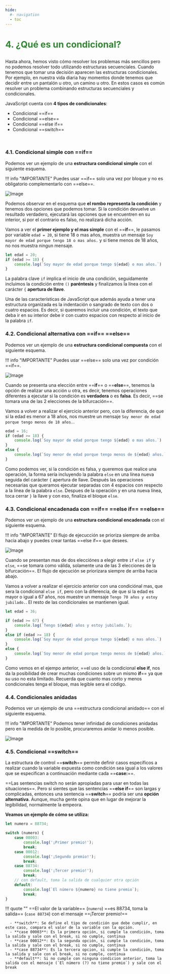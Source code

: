 ```yaml
---
hide:
  #- navigation
  - toc
---
```

# <p style="color:#308830;">**4. ¿Qué es un condicional?**</p>
Hasta ahora, hemos visto cómo resolver los problemas más sencillos pero no podemos resolver todo utilizando estructuras secuenciales. Cuando tenemos que tomar una decisión aparecen las estructuras condicionales. Por ejemplo, en nuestra vida diaria hay momentos donde tenemos que decidir entre un pantalón u otro, un camino u otro. En estos casos es común resolver un problema combinando estructuras secuenciales y condicionales.

JavaScript cuenta con **4 tipos de condicionales**:

  - Condicional ==if==
  - Condicional ==else==
  - Condicional ==else if==
  - Condicional ==switch==
<br>

### 4.1. Condicional simple con ==if==
Podemos ver un ejemplo de una **estructura condicional simple** con el siguiente esquema.

!!! info "IMPORTANTE"
    Puedes usar ==if== solo una vez por bloque y no es obligatorio complementarlo con ==else==.

![Image](../../images/devcamp/checkpoint-07/estructura_simple.png)
<br>

Podemos observar en el esquema que **el rombo representa la condición** y tenemos dos opciones que podemos tomar. Si la condición devuelve un resultado verdadero, ejecutará las opciones que se encuentren en su interior, si por el contrario es falso, no realizará dicha acción.

Vamos a ver el **primer ejemplo y el mas simple** con el ==**if**==, le pasamos por variable `edad = 20`, si tiene 18 o mas años, muestra un mensaje `Soy mayor de edad porque tengo 18 o mas años.` y si tiene menos de 18 años, no nos muestra ningun mensaje.

```js title="ejemplo.js"
let edad = 20;
if (edad >= 18) {
    console.log(`Soy mayor de edad porque tengo ${edad} o mas años.`)
}
```

La palabra clave `if` implica el inicio de una condición, seguidamente incluimos la condición entre `()` **paréntesis** y finalizamos la línea con el carácter `{` **apertura de llave**.

Una de las características de JavaScript que además ayuda a tener una estructura organizada es la indentación o sangrado de texto con dos o cuatro espacios. Es decir, si queremos incluir una condición, el texto que deba ir en su interior debe ir con cuatro espacios con respecto al inicio de la palabra `if`.

### 4.2. Condicional alternativa con ==if== ==else==
Podemos ver un ejemplo de una **estructura condicional compuesta** con el siguiente esquema.

!!! info "IMPORTANTE"
    Puedes usar ==else== solo una vez por condición ==if==.

![Image](../../images/devcamp/checkpoint-07/estructura_compuesta.png)
<br>

Cuando se presenta una elección entre ==**if**== o ==**else**==, tenemos la opción de realizar una acción u otra, es decir, tenemos operaciones diferentes a ejecutar si la condición es **verdadera** o es **falsa**. Es decir, ==se tomara una de las 2 elecciones de la bifurcación==.

Vamos a volver a realizar el ejercicio anterior pero, con la diferencia, de que si la edad es menor a 18 años, nos muestre un mensaje `Soy menor de edad porque tengo menos de 18 años.`.

```js title="ejemplo.js"
edad = 16;
if (edad >= 18) {
    console.log(`Soy mayor de edad porque tengo ${edad} o mas años.`)
}
else {
    console.log(`Soy menor de edad porque tengo menos de ${edad} años.`);
}
```

Como podemos ver, si la condición es falsa, y queremos que realice una operación, la forma sería incluyendo la palabra `else` en una línea nueva seguida del carácter `{` apertura de llave. Después las operaciones necesarias que queramos ejecutar separadas con 4 espacios con respecto a la línea de la palabra `else`. Despues de la operación y en una nueva línea, toca cerrar `}` la llave y con eso, finaliza el bloque `else`.

### 4.3. Condicional encadenada con ==if== ==else if== ==else==
Podemos ver un ejemplo de una **estructura condicional encadenada** con el siguiente esquema.

!!! info "IMPORTANTE"
    El flujo de ejecucción se prioriza siempre de arriba hacia abajo y puedes crear tantas ==else if== que desees.

![Image](../../images/devcamp/checkpoint-07/estructura_encadenada.png)
<br>

Cuando se presentan mas de dos elecciónes a elegir entre `if` `else if` y `else`, ==se tomara como válida, solamente una de las 3 elecciones de la bifurcación==. El flujo de ejecución se priorizara siempre de arriba hacia abajo.

Vamos a volver a realizar el ejercicio anterior con una condiciónal mas, que sera la condicional `else if`, pero con la diferencia, de que si la edad es mayor o igual a 67 años, nos muestre un mensaje `Tengo 70 años y estoy jubilado.`. El resto de las condicionales se mantienen igual.

```js title="ejemplo.js"
let edad = 36;

if (edad >= 67) {
    console.log(`Tengo ${edad} años y estoy jubilado.`);
}
else if (edad >= 18) {
    console.log(`Soy mayor de edad porque tengo ${edad} o mas años.`)
}
else {
    console.log(`Soy menor de edad porque tengo menos de ${edad} años.`);
}
```

Como vemos en el ejempo anterior, ==el uso de la condicional **else if**, nos da la posibilidad de crear muchas condiciones sobre un mismo **if**== ya que su uso no esta limitado. Recuerda que cuanto mas corto y menos condicionales tenga el bloque, mas legible sera el código.

### 4.4. Condicionales anidadas
Podemos ver un ejemplo de una ==estructura condicional anidado== con el siguiente esquema.

!!! info "IMPORTANTE"
    Podemos tener infinidad de condiciones anidadas pero en la medida de lo posible, procuraremos anidar lo menos posible.

![Image](../../images/devcamp/checkpoint-07/estructura_anidada.png)
<br>

### 4.5. Condicional ==switch==
La estructura de control ==**switch**== permite definir casos específicos a realizar cuando la variable expuesta como condición sea igual a los valores que se especifican a continuación mediante cada ==**case:**==.

==Las sentencias switch no serán apropiadas para usar en todas las situaciones==. Pero si sientes que las sentencias ==**else if**== son largas y complicadas, entonces una sentencia ==**switch**== podría ser una **opción alternativa**. Aunque, mucha gente opina que en lugar de mejorar la legibilidad, normalmente la empeora.

**Veamos un ejemplo de cómo se utiliza:**

```js title="ejemplo.js"
let numero = 88734;

switch (numero) {
    case 00003:
        console.log('¡Primer premio!');
        break;
    case 00012:
        console.log('¡Segundo premio!');
        break;
    case 88734:
        console.log('¡Tercer premio!');
        break;
    // con default, toma la salida de cualquier otra opción
    default:
        console.log(`El número ${numero} no tiene premio`);
        break;
}
```

!!! quote ""
    ==El valor de la variable== (`numero`) ==es 88734, toma la salida== (`case 88734`) con el mensaje ==¡Tercer premio!==

      - **switch**: Se define el tipo de condición que debe cumplir, en este caso, compara el valor de la variable con la opción.
      - **case 00003**: Es la primera opción, si cumple la condición, toma la salida y sale con el break, si no cumple, continua
      - **case 00012**: Es la segunda opción, si cumple la condición, toma la salida y sale con el break, si no cumple, continua
      - **case 88734**: Es la tercera opcion, si cumple la condición, toma la salida y sale con el break, si no cumple, continua
      - **default**: Si no cumple con ninguna condicion anterior, toma la salida con el mensaje (`El número (?) no tiene premio`) y sale con el break
<br>
<br>
